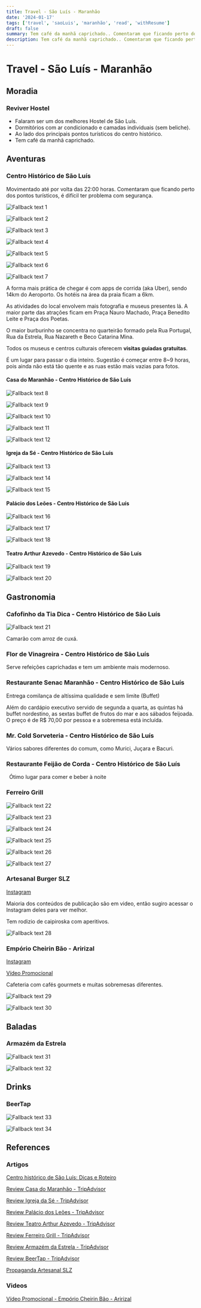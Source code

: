 ```yaml
---
title: Travel - São Luís - Maranhão
date: '2024-01-17'
tags: ['travel', 'saoLuis', 'maranhão', 'read', 'withResume']
draft: false
summary: Tem café da manhã caprichado.. Comentaram que ficando perto dos pontos turísticos, é difícil ter problema com segurança.. A forma mais prática de chegar é com apps de corrida (aka Uber), sendo 14km do...
description: Tem café da manhã caprichado.. Comentaram que ficando perto dos pontos turísticos, é difícil ter problema com segurança.. A forma mais prática de chegar é com apps de corrida (aka Uber), sendo 14km do...
---
```


# Travel - São Luís - Maranhão

## Moradia

### Reviver Hostel

- Falaram ser um dos melhores Hostel de São Luís. 
- Dormitórios com ar condicionado e camadas individuais (sem beliche).
- Ao lado dos principais pontos turísticos do centro histórico.
- Tem café da manhã caprichado. 

## Aventuras

### Centro Histórico de São Luís

Movimentado até por volta das 22:00 horas.
Comentaram que ficando perto dos pontos turísticos, é difícil ter problema com segurança.

![Fallback text 1](/static/assets/pasted-image-20240117190828.png)

![Fallback text 2](/static/assets/pasted-image-20240117190833.png)

![Fallback text 3](/static/assets/pasted-image-20240117190839.png)

![Fallback text 4](/static/assets/pasted-image-20240117190843.png)

![Fallback text 5](/static/assets/pasted-image-20240117190900.png)

![Fallback text 6](/static/assets/pasted-image-20240117190905.png)

![Fallback text 7](/static/assets/pasted-image-20240117191045.png)

A forma mais prática de chegar é com apps de corrida (aka Uber), sendo 14km do Aeroporto.
Os hotéis na área da praia ficam a 6km.

As atividades do local envolvem mais fotografia e museus presentes lá.
A maior parte das atrações ficam em Praça Nauro Machado, Praça Benedito Leite e Praça dos Poetas.

O maior burburinho se concentra no quarteirão formado pela Rua Portugal, Rua da Estrela, Rua Nazareth e Beco Catarina Mina.

Todos os museus e centros culturais oferecem **visitas guiadas gratuitas**.

É um lugar para passar o dia inteiro. Sugestão é começar entre 8~9 horas, pois ainda não está tão quente e as ruas estão mais vazias para fotos.

#### Casa do Maranhão - Centro Histórico de São Luís

![Fallback text 8](/static/assets/pasted-image-20240117194038.png)

![Fallback text 9](/static/assets/pasted-image-20240117194048.png)

![Fallback text 10](/static/assets/pasted-image-20240117194056.png)

![Fallback text 11](/static/assets/pasted-image-20240117194101.png)

![Fallback text 12](/static/assets/pasted-image-20240117194108.png)

#### Igreja da Sé - Centro Histórico de São Luís

![Fallback text 13](/static/assets/pasted-image-20240117194335.png)

![Fallback text 14](/static/assets/pasted-image-20240117194340.png)

![Fallback text 15](/static/assets/pasted-image-20240117194345.png)

#### Palácio dos Leões - Centro Histórico de São Luís

![Fallback text 16](/static/assets/pasted-image-20240117194449.png)

![Fallback text 17](/static/assets/pasted-image-20240117194455.png)

![Fallback text 18](/static/assets/pasted-image-20240117194510.png)

#### Teatro Arthur Azevedo - Centro Histórico de São Luís

![Fallback text 19](/static/assets/pasted-image-20240117194856.png)

![Fallback text 20](/static/assets/pasted-image-20240117194916.png)

## Gastronomia

### Cafofinho da Tia Dica - Centro Histórico de São Luís

![Fallback text 21](/static/assets/pasted-image-20240117192033.png)

Camarão com arroz de cuxá.
### Flor de Vinagreira - Centro Histórico de São Luís

Serve refeições caprichadas e tem um ambiente mais modernoso.

### Restaurante Senac Maranhão - Centro Histórico de São Luís

Entrega comilança de altíssima qualidade e sem limite (Buffet)

Além do cardápio executivo servido de segunda a quarta, as quintas há buffet nordestino, as sextas buffet de frutos do mar e aos sábados feijoada. O preço é de R$ 70,00 por pessoa e a sobremesa está incluída.

### Mr. Cold Sorveteria - Centro Histórico de São Luís

Vários sabores diferentes do comum, como Murici, Juçara e Bacuri.

### Restaurante Feijão de Corda - Centro Histórico de São Luís
 
Ótimo lugar para comer e beber à noite

### Ferreiro Grill

![Fallback text 22](/static/assets/pasted-image-20240117195342.png)

![Fallback text 23](/static/assets/pasted-image-20240117195401.png)

![Fallback text 24](/static/assets/pasted-image-20240117195416.png)

![Fallback text 25](/static/assets/pasted-image-20240117195434.png)

![Fallback text 26](/static/assets/pasted-image-20240117195448.png)

![Fallback text 27](/static/assets/pasted-image-20240117195602.png)

### Artesanal Burger SLZ

[Instagram](https://www.instagram.com/artesanalburgerslz)

Maioria dos conteúdos de publicação são em video, então sugiro acessar o Instagram deles para ver melhor.

Tem rodizio de caipiroska com aperitivos.

![Fallback text 28](/static/assets/pasted-image-20240117201404.png)

### Empório Cheirin Bão - Aririzal

[Instagram](https://www.instagram.com/cheirinbaoaririzal)

[Vídeo Promocional](https://www.instagram.com/p/C1sagjPpgyA)

Cafeteria com cafés gourmets e muitas sobremesas diferentes.

![Fallback text 29](/static/assets/pasted-image-20240117201930.png)

![Fallback text 30](/static/assets/pasted-image-20240117202032.png)

## Baladas

### Armazém da Estrela

![Fallback text 31](/static/assets/pasted-image-20240117201104.png)

![Fallback text 32](/static/assets/pasted-image-20240117201114.png)

## Drinks

### BeerTap

![Fallback text 33](/static/assets/pasted-image-20240117201200.png)

![Fallback text 34](/static/assets/pasted-image-20240117201206.png)

## References

### Artigos

[Centro histórico de São Luís: Dicas e Roteiro](https://www.voltologo.net/centro-historico-de-sao-luis/)

[Review Casa do Maranhão - TripAdvisor](https://www.tripadvisor.com.br/Attraction_Review-g673267-d9559630-Reviews-Casa_do_Maranhao-Sao_Luis_State_of_Maranhao.html)

[Review Igreja da Sé - TripAdvisor](https://www.tripadvisor.com.br/Attraction_Review-g673267-d2391588-Reviews-Igreja_da_Se-Sao_Luis_State_of_Maranhao.html)

[Review Palácio dos Leões - TripAdvisor](https://www.tripadvisor.com.br/Attraction_Review-g673267-d2391682-Reviews-Palacio_dos_Leoes-Sao_Luis_State_of_Maranhao.html)

[Review Teatro Arthur Azevedo - TripAdvisor](https://www.tripadvisor.com.br/Attraction_Review-g673267-d2391698-Reviews-Teatro_Arthur_Azevedo-Sao_Luis_State_of_Maranhao.html)

[Review Ferreiro Grill - TripAdvisor](https://www.tripadvisor.com.br/Restaurant_Review-g673267-d6029599-Reviews-Ferreiro_Grill-Sao_Luis_State_of_Maranhao.html#photos;aggregationId=101&albumid=101&filter=7&ff=299190314)

[Review Armazém da Estrela - TripAdvisor](https://www.tripadvisor.com.br/Attraction_Review-g673267-d10093923-Reviews-Armazem_da_Estrela-Sao_Luis_State_of_Maranhao.html)

[Review BeerTap - TripAdvisor](https://www.tripadvisor.com.br/Attraction_Review-g673267-d13294637-Reviews-BeerTap-Sao_Luis_State_of_Maranhao.html)

[Propaganda Artesanal SLZ](https://www.instagram.com/p/C0mjUXDpMp8)

### Videos

[Vídeo Promocional - Empório Cheirin Bão - Aririzal](https://www.instagram.com/p/C1sagjPpgyA)